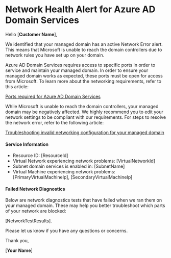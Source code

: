 <properties
	pageTitle="Domain Service is experiencing a network error"
	description="Network Issue Detected in Azure AD Domain Service"
	infoBubbleText="See details on the right"
	service="Microsoft.AAD"
	resource="DomainServices"
	authors="jicha"
	displayOrder="1"
	articleId="DomainServices_NetworkAlert"
	diagnosticScenario="DomainServicesNetworkAlert"
	selfHelpType="diagnostics"
	supportTopicIds="Azure AD Domain Services"
	resourceTags=""
	productPesIds=""
	cloudEnvironments="public"
/>

# Network Health Alert for Azure AD Domain Services

Hello [**Customer Name**],

We identified that your managed domain has an active Network Error alert. This means that Microsoft is unable to reach the domain controllers due to network rules you have set up on your domain.

Azure AD Domain Services requires access to specific ports in order to service and maintain your managed domain. In order to ensure your managed domain works as expected, these ports must be open for access from Microsoft. To learn more about the networking requirements, refer to this article:

[Ports required for Azure AD Domain Services](https://docs.microsoft.com/en-us/azure/active-directory-domain-services/active-directory-ds-networking#ports-required-for-azure-ad-domain-services)

While Microsoft is unable to reach the domain controllers, your managed domain may be negatively affected. We highly recommend you to edit your network settings to be compliant with our requirements. For steps to resolve the network error, refer to the following article:

[Troubleshooting invalid networking configuration for your managed domain](https://docs.microsoft.com/en-us/azure/active-directory-domain-services/active-directory-ds-troubleshoot-nsg#alert-aadds104-network-error)

#### Service Information
* Resource ID: <!--ResourceId-->[ResourceId]<!--/ResourceId-->
* Virtual Network experiencing network problems: <!--VirtualNetworkId-->[VirtualNetworkId]<!--/VirtualNetworkId-->
* Subnet domain services is enabled in: <!--SubnetName-->[SubnetName]<!--/SubnetName-->
* Virtual Machine experiencing network problems: <!--PrimaryVirtualMachineIp-->[PrimaryVirtualMachineIp]<!--/PrimaryVirtualMachineIp-->, <!--SecondaryVirtualMachineIp-->[SecondaryVirtualMachineIp]<!--/SecondaryVirtualMachineIp-->

#### Failed Network Diagnostics
Below are network diagnostics tests that have failed when we ran them on your managed domain. These may help you better troubleshoot which parts of your network are blocked:

<!--NetworkTestResults-->[NetworkTestResults]<!--/NetworkTestResults-->.

Please let us know if you have any questions or concerns.

Thank you,

[**Your Name**]
